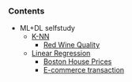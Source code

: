 ### Contents

- ML+DL selfstudy
  - [K-NN](ml-dl-selfstudy/ch1,_2,_3_1.ipynb)
    - [Red Wine Quality](ml-dl-selfstudy/practice/Red_Wine_Quality.ipynb)
  - [Linear Regression]()
    - [Boston House Prices](ml-dl-selfstudy/practice/Boston_House_Prices.ipynb)
    - [E-commerce transaction](ml-dl-selfstudy/practice/E_commerce_transaction.ipynb)
